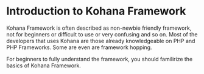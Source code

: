 # Introduction to Kohana Framework

Kohana Framework is often described as non-newbie friendly framework, not for beginners or difficult to use or very confusing and so on. Most of the developers that uses Kohana are those already knowledgeable on PHP and PHP Frameworks. Some are even are framework hopping.

For beginners to fully understand the framework, you should familirize the basics of Kohana Framework.
